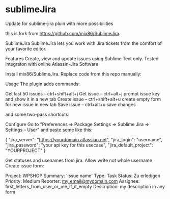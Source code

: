 # sublimeJira
Update for sublime-jira pluin with more possibilities

this is fork from https://github.com/mix86/SublimeJira.

SublimeJira
SublimeJira lets you work with Jira tickets from the comfort of your favorite editor.

Features
Create, view and update issues using Sublime Text only.
Tested integraton with online Atlassin-Jira Software

Install mix86/SublimeJira.
Replace code from this repo manually:

Usage
The plugin adds commands:

Get last 50 issues - ctrl+shift+alt+j
Get issue – ctrl+alt+j prompt issue key and show it in a new tab
Create issue –  ctrl+shift+alt+u create empty form for new issue in new tab
Save issue – ctrl+alt+u save changes

and some two-pass shortcuts:

Configure
Go to "Preferences => Package Settings => Sublime Jira => Settings – User" and paste some like this:

{
  "jira_server": "https://yourdomain.atlassian.net",
  "jira_login": "username",
  "jira_password": "your api key for this usecase",
  "jira_default_project": "YOURPROJECT"
}

Get statuses and usenames from jira. Allow write not whole username
Create issue form:

Project: WPSHOP
Summary: 'issue name'
Type: Task
Status: Zu erledigen
Priority: Medium
Reporter: my_email@mydomain.com
Assignee: first_letters_from_user_or_me_if_it_empty
Description: 
my description in any form
